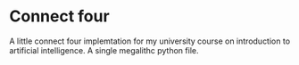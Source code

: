# Connect four

A little connect four implemtation for my university course on introduction to artificial intelligence.
A single megalithc python file.
